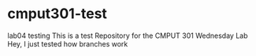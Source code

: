 # cmput301-test
lab04 testing
This is a test Repository for the CMPUT 301 Wednesday Lab
Hey, I just tested how branches work
